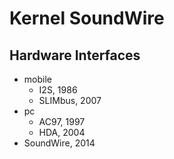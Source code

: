 Kernel SoundWire
================

## Hardware Interfaces

- mobile
  - I2S, 1986
  - SLIMbus, 2007
- pc
  - AC97, 1997
  - HDA, 2004
- SoundWire, 2014
